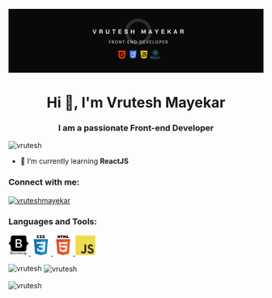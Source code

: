 ![logo](https://github.com/Vrutesh/Vrutesh/blob/main/linkedin%20banner.png)
<h1 align="center">Hi 👋, I'm Vrutesh Mayekar</h1>
<h3 align="center">I am a passionate Front-end Developer</h3>

<p align="left"> <img src="https://komarev.com/ghpvc/?username=vrutesh&label=Profile%20views&color=0e75b6&style=flat" alt="vrutesh" /> </p>

- 🌱 I’m currently learning **ReactJS**

<h3 align="left">Connect with me:</h3>
<p align="left">
<a href="https://linkedin.com/in/vruteshmayekar" target="blank"><img align="center" src="https://raw.githubusercontent.com/rahuldkjain/github-profile-readme-generator/master/src/images/icons/Social/linked-in-alt.svg" alt="vruteshmayekar" height="30" width="40" /></a>
</p>

<h3 align="left">Languages and Tools:</h3>
<p align="left"> <a href="https://getbootstrap.com" target="_blank" rel="noreferrer"> <img src="https://raw.githubusercontent.com/devicons/devicon/master/icons/bootstrap/bootstrap-plain-wordmark.svg" alt="bootstrap" width="40" height="40"/> </a> <a href="https://www.w3schools.com/css/" target="_blank" rel="noreferrer"> <img src="https://raw.githubusercontent.com/devicons/devicon/master/icons/css3/css3-original-wordmark.svg" alt="css3" width="40" height="40"/> </a> <a href="https://www.w3.org/html/" target="_blank" rel="noreferrer"> <img src="https://raw.githubusercontent.com/devicons/devicon/master/icons/html5/html5-original-wordmark.svg" alt="html5" width="40" height="40"/> </a> <a href="https://developer.mozilla.org/en-US/docs/Web/JavaScript" target="_blank" rel="noreferrer"> <img src="https://raw.githubusercontent.com/devicons/devicon/master/icons/javascript/javascript-original.svg" alt="javascript" width="40" height="40"/> </a> </p>

<p><img align="left" src="https://github-readme-stats.vercel.app/api/top-langs?username=vrutesh&show_icons=true&locale=en&layout=compact" alt="vrutesh" /></p>

<p>&nbsp;<img align="center" src="https://github-readme-stats.vercel.app/api?username=vrutesh&show_icons=true&locale=en" alt="vrutesh" /></p>

<p><img align="center" src="https://github-readme-streak-stats.herokuapp.com/?user=vrutesh&" alt="vrutesh" /></p>
